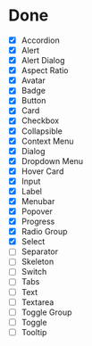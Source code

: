 # Done

- [x] Accordion
- [x] Alert
- [x] Alert Dialog
- [x] Aspect Ratio
- [x] Avatar
- [x] Badge
- [x] Button
- [x] Card
- [x] Checkbox
- [x] Collapsible
- [x] Context Menu
- [x] Dialog
- [x] Dropdown Menu
- [x] Hover Card
- [x] Input
- [x] Label
- [x] Menubar
- [x] Popover
- [x] Progress
- [x] Radio Group
- [x] Select
- [ ] Separator
- [ ] Skeleton
- [ ] Switch
- [ ] Tabs
- [ ] Text
- [ ] Textarea
- [ ] Toggle Group
- [ ] Toggle
- [ ] Tooltip

